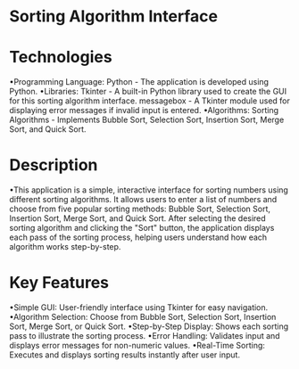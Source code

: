 # Sorting Algorithm Interface
# Technologies
•Programming Language:
Python - The application is developed using Python.
•Libraries:
Tkinter - A built-in Python library used to create the GUI for this sorting algorithm interface.
messagebox - A Tkinter module used for displaying error messages if invalid input is entered.
•Algorithms:
Sorting Algorithms - Implements Bubble Sort, Selection Sort, Insertion Sort, Merge Sort, and Quick Sort.

# Description
•This application is a simple, interactive interface for sorting numbers using different sorting algorithms. It allows users to enter a list of numbers and choose from five popular sorting methods: Bubble Sort, Selection Sort, Insertion Sort, Merge Sort, and Quick Sort. After selecting the desired sorting algorithm and clicking the "Sort" button, the application displays each pass of the sorting process, helping users understand how each algorithm works step-by-step.

# Key Features
•Simple GUI: User-friendly interface using Tkinter for easy navigation.
•Algorithm Selection: Choose from Bubble Sort, Selection Sort, Insertion Sort, Merge Sort, or Quick Sort.
•Step-by-Step Display: Shows each sorting pass to illustrate the sorting process.
•Error Handling: Validates input and displays error messages for non-numeric values.
•Real-Time Sorting: Executes and displays sorting results instantly after user input.
